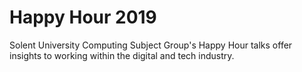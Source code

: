 # Happy Hour 2019
Solent University Computing Subject Group's Happy Hour talks offer insights to working within the digital and tech industry. 
